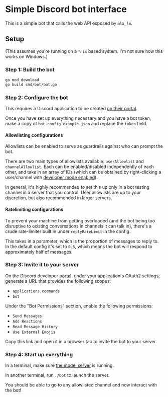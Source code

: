 # Simple Discord bot interface

This is a simple bot that calls the web API exposed by `mlx_lm`.

## Setup

(This assumes you're running on a `*nix` based system. I'm not sure how this works on Windows.)

### Step 1: Build the bot

```bash
go mod download
go build cmd/bot/bot.go
```

### Step 2: Configure the bot

This requires a Discord application to be created [on their portal](https://discord.com/developers/applications).

Once you have set up everything necessary and you have a bot token, make a copy of `bot-config-example.json` and replace the `token` field.

#### Allowlisting configurations

Allowlists can be enabled to serve as guardrails against who can prompt the bot.

There are two main types of allowlists available: `userAllowlist` and `channelAllowlist`. Each can be enabled/disabled independently of each other, and take in an array of IDs (which can be obtained by right-clicking a user/channel with [developer mode enabled](https://support-dev.discord.com/hc/en-us/articles/360028717192-Where-can-I-find-my-Application-Team-Server-ID)).

In general, it's highly recommended to set this up only in a bot testing channel in a server that you control. User allowlists are up to your discretion, but also recommended in larger servers.

#### Ratelimiting configurations

To prevent your machine from getting overloaded (and the bot being too disruptive to existing conversations in channels it can talk in), there's a crude rate-limiter built in under `replyRateLimit` in the config.

This takes in a parameter, which is the proportion of messages to reply to. In the default config it's set to `0.5`, which means the bot will respond to approximately half of messages.

### Step 3: Invite it to your server

On the Discord developer [portal](https://discord.com/developers/applications), under your application's OAuth2 settings, generate a URL that provides the following scopes:

- `applications.commands`
- `bot`

Under the "Bot Permissions" section, enable the following permissions:

- `Send Messages`
- `Add Reactions`
- `Read Message History`
- `Use External Emojis`

Copy this link and open it in a browser tab to invite the bot to your server.

### Step 4: Start up everything

In a terminal, make sure [the model server](../model-training/README.md#step-5-run-a-server) is running.

In another terminal, run `./bot` to launch the server.

You should be able to go to any allowlisted channel and now interact with the bot!

